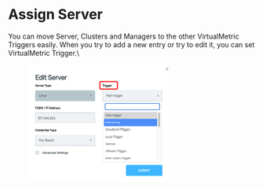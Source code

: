# Assign Server

You can move Server, Clusters and Managers to the other VirtualMetric Triggers easily. When you try to add a new entry or try to edit it, you can set VirtualMetric Trigger.\


<div align="left">

<figure><img src="../../../.gitbook/assets/image (439).png" alt="" width="289"><figcaption></figcaption></figure>

</div>
